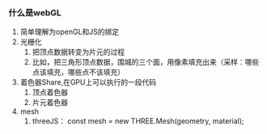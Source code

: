### 什么是webGL
1. 简单理解为openGL和JS的绑定
2. 光栅化
   1. 把顶点数据转变为片元的过程
   2. 比如，把三角形顶点数据，围城的三个面，用像素填充出来（采样：哪些点该填充，哪些点不该填充）
3. 着色器Share,在GPU上可以执行的一段代码
   1. 顶点着色器
   2. 片元着色器
4. mesh
   1. threeJS： const mesh = new THREE.Mesh(geometry, material);